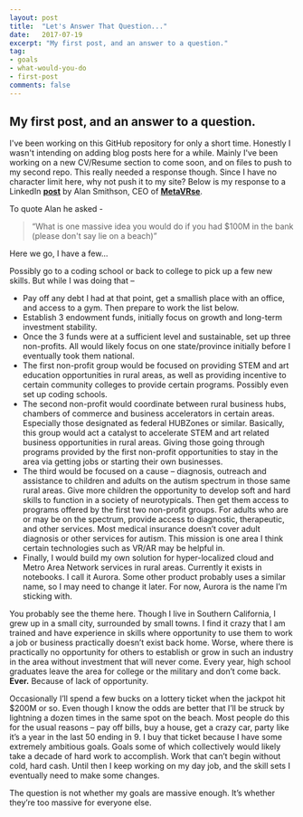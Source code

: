 ```yaml
---
layout: post
title:  "Let's Answer That Question..."
date:   2017-07-19
excerpt: "My first post, and an answer to a question."
tag:
- goals 
- what-would-you-do
- first-post
comments: false
---
```


## My first post, and an answer to a question.

I've been working on this GitHub repository for only a short time. Honestly I wasn't intending on adding blog posts here for a while. Mainly I've been working on a new CV/Resume section to come soon, and on files to push to my second repo. This really needed a response though. Since I have no character limit here, why not push it to my site?
Below is my response to a LinkedIn <a href="https://www.linkedin.com/feed/update/urn:li:activity:6293101016833417217"><b>post</b></a> by Alan Smithson, CEO of <a href="http://metavrse.com/"><b>MetaVRse</b></a>.

To quote Alan he asked -
> “What is one massive idea you would do if you had $100M in the bank (please don't say lie on a beach)”

Here we go, I have a few...

Possibly go to a coding school or back to college to pick up a few new skills. But while I was doing that –

* Pay off any debt I had at that point, get a smallish place with an office, and access to a gym. Then prepare to work the list below.
* Establish 3 endowment funds, initially focus on growth and long-term investment stability.
* Once the 3 funds were at a sufficient level and sustainable, set up three non-profits. All would likely focus on one state/province initially before I eventually took them national.
* The first non-profit group would be focused on providing STEM and art education opportunities in rural areas, as well as providing incentive to certain community colleges to provide certain programs. Possibly even set up coding schools.
* The second non-profit would coordinate between rural business hubs, chambers of commerce and business accelerators in certain areas. Especially those designated as federal HUBZones or similar. Basically, this group would act a catalyst to accelerate STEM and art related business opportunities in rural areas. Giving those going through programs provided by the first non-profit opportunities to stay in the area via getting jobs or starting their own businesses.
* The third would be focused on a cause – diagnosis, outreach and assistance to children and adults on the autism spectrum in those same rural areas. Give more children the opportunity to develop soft and hard skills to function in a society of neurotypicals. Then get them access to programs offered by the first two non-profit groups. For adults who are or may be on the spectrum, provide access to diagnostic, therapeutic, and other services. Most medical insurance doesn’t cover adult diagnosis or other services for autism. This mission is one area I think certain technologies such as VR/AR may be helpful in.
* Finally, I would build my own solution for hyper-localized cloud and Metro Area Network services in rural areas. Currently it exists in notebooks. I call it Aurora. Some other product probably uses a similar name, so I may need to change it later. For now, Aurora is the name I’m sticking with.

You probably see the theme here. Though I live in Southern California, I grew up in a small city, surrounded by small towns. I find it crazy that I am trained and have experience in skills where opportunity to use them to work a job or business practically doesn’t exist back home. Worse, where there is practically no opportunity for others to establish or grow in such an industry in the area without investment that will never come. Every year, high school graduates leave the area for college or the military and don’t come back. **Ever.** Because of lack of opportunity.

Occasionally I’ll spend a few bucks on a lottery ticket when the jackpot hit $200M or so. Even though I know the odds are better that I’ll be struck by lightning a dozen times in the same spot on the beach. Most people do this for the usual reasons – pay off bills, buy a house, get a crazy car, party like it’s a year in the last 50 ending in 9. I buy that ticket because I have some extremely ambitious goals. Goals some of which collectively would likely take a decade of hard work to accomplish. Work that can’t begin without cold, hard cash. Until then I keep working on my day job, and the skill sets I eventually need to make some changes.

The question is not whether my goals are massive enough. It’s whether they’re too massive for everyone else.
